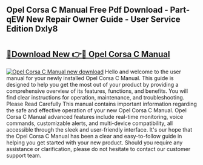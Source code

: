 ## Opel Corsa C Manual Free Pdf Download - Part-qEW New Repair Owner Guide - User Service Edition Dxly8

# <h2><a href="http://bc7901.oget.top/?id=Opel+Corsa+C+Manual">🔗Download New 👉🔴 Opel Corsa C Manual</a></h2>

[![Opel Corsa C Manual new download](https://i.imgur.com/5g1atiW.png)](http://bc7901.oget.top/?id=Opel+Corsa+C+Manual)
Hello and welcome to the user manual for your newly installed Opel Corsa C Manual. This guide is designed to help you get the most out of your product by providing a comprehensive overview of its features, functions, and benefits. You will find clear instructions for operation, maintenance, and troubleshooting. Please Read Carefully This manual contains important information regarding the safe and effective operation of your new Opel Corsa C Manual. Opel Corsa C Manual advanced features include real-time monitoring, voice commands, customizable alerts, and multi-device compatibility, all accessible through the sleek and user-friendly interface. It's our hope that the Opel Corsa C Manual has been a clear and easy-to-follow guide in helping you get started with your new product. Should you require any assistance or clarification, please do not hesitate to contact our customer support team.
